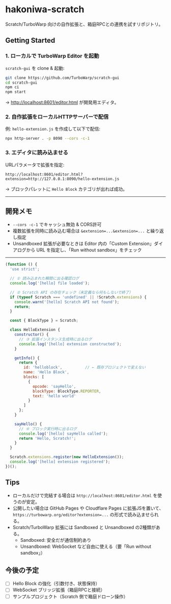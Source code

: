 # hakoniwa-scratch

Scratch/TurboWarp 向けの自作拡張と、箱庭RPCとの連携を試すリポジトリ。

## Getting Started

### 1. ローカルで TurboWarp Editor を起動
`scratch-gui` を clone & 起動:

```bash
git clone https://github.com/TurboWarp/scratch-gui
cd scratch-gui
npm ci
npm start
````

→ [http://localhost:8601/editor.html](http://localhost:8601/editor.html) が開発用エディタ。

### 2. 自作拡張をローカルHTTPサーバーで配信

例: `hello-extension.js` を作成して以下で配信:

```bash
npx http-server . -p 8090 --cors -c-1
```

### 3. エディタに読み込ませる

URLパラメータで拡張を指定:

```
http://localhost:8601/editor.html?extension=http://127.0.0.1:8090/hello-extension.js
```

→ ブロックパレットに `Hello Block` カテゴリが出れば成功。

---

## 開発メモ

* `--cors -c-1` でキャッシュ無効 & CORS許可
* 複数拡張を同時に読み込む場合は `&extension=...&extension=...` と繰り返し指定
* Unsandboxed 拡張が必要なときは Editor 内の「Custom Extension」ダイアログから URL を指定し、「Run without sandbox」をチェック

---

```js
(function () {
  'use strict';

  // ① 読み込まれた瞬間に出る確認ログ
  console.log('[hello] file loaded');

  // ② Scratch API の存在チェック（未定義なら何もしないで終了）
  if (typeof Scratch === 'undefined' || !Scratch.extensions) {
    console.warn('[hello] Scratch API not found');
    return;
  }

  const { BlockType } = Scratch;

  class HelloExtension {
    constructor() {
      // ③ 拡張インスタンス生成時に出るログ
      console.log('[hello] extension constructed');
    }

    getInfo() {
      return {
        id: 'helloblock',          // ← 既存プロジェクトで変えない
        name: 'Hello Block',
        blocks: [
          {
            opcode: 'sayHello',
            blockType: BlockType.REPORTER,
            text: 'hello world'
          }
        ]
      };
    }

    sayHello() {
      // ④ ブロック実行時に出るログ
      console.log('[hello] sayHello called');
      return 'Hello, Scratch!';
    }
  }

  Scratch.extensions.register(new HelloExtension());
  console.log('[hello] extension registered');
})();

```

## Tips

- ローカルだけで完結する場合は `http://localhost:8601/editor.html` を使うのが安定。
- 公開したい場合は GitHub Pages や Cloudflare Pages に拡張JSを置いて、
  `https://turbowarp.org/editor?extension=...` の形式で読み込ませられる。
- Scratch/TurboWarp 拡張には Sandboxed と Unsandboxed の2種類がある。
  - Sandboxed: 安全だが通信制約あり
  - Unsandboxed: WebSocket など自由に使える（要「Run without sandbox」）

## 今後の予定

* [ ] Hello Block の強化（引数付き、状態保持）
* [ ] WebSocket ブリッジ拡張（箱庭RPCと接続）
* [ ] サンプルプロジェクト（Scratch 側で箱庭ドローン操作）

```


